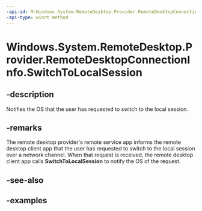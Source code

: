```yaml
---
-api-id: M:Windows.System.RemoteDesktop.Provider.RemoteDesktopConnectionInfo.SwitchToLocalSession
-api-type: winrt method
---
```


# Windows.System.RemoteDesktop.Provider.RemoteDesktopConnectionInfo.SwitchToLocalSession

<!--
public void SwitchToLocalSession ();
-->


## -description

Notifies the OS that the user has requested to switch to the local session.

## -remarks

The remote desktop provider's remote service app informs the remote desktop client app that the user has requested to switch to the local session over a network channel. When that request is received, the remote desktop client app calls **SwitchToLocalSession** to notify the OS of the request.

## -see-also

## -examples


